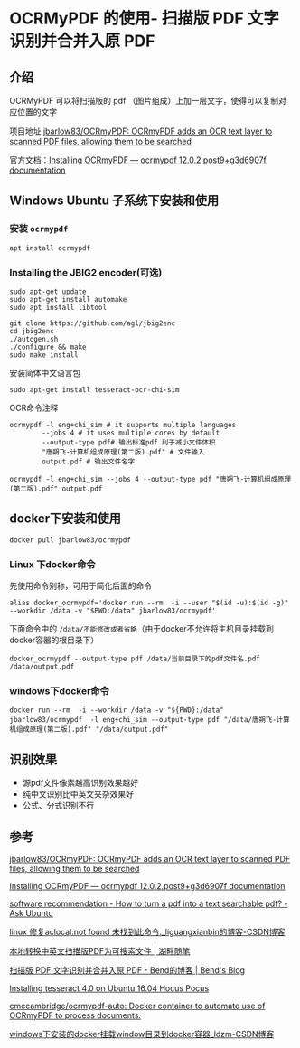 # OCRMyPDF 的使用- 扫描版 PDF 文字识别并合并入原 PDF

## 介绍

OCRMyPDF 可以将扫描版的 pdf （图片组成）上加一层文字，使得可以复制对应位置的文字

项目地址 [jbarlow83/OCRmyPDF: OCRmyPDF adds an OCR text layer to scanned PDF files, allowing them to be searched](https://github.com/jbarlow83/OCRmyPDF)

官方文档：[Installing OCRmyPDF — ocrmypdf 12.0.2.post9+g3d6907f documentation](https://ocrmypdf.readthedocs.io/en/latest/installation.html)

## Windows Ubuntu 子系统下安装和使用

### 安装 `ocrmypdf`

```shell
apt install ocrmypdf
```

### Installing the JBIG2 encoder(可选)

```shell
sudo apt-get update
sudo apt-get install automake
sudo apt install libtool
```

```shell
git clone https://github.com/agl/jbig2enc
cd jbig2enc
./autogen.sh
./configure && make
sudo make install
```

安装简体中文语言包

```shell
sudo apt-get install tesseract-ocr-chi-sim
```

OCR命令注释

```shell
ocrmypdf -l eng+chi_sim # it supports multiple languages
		--jobs 4 # it uses multiple cores by default
		--output-type pdf# 输出标准pdf 利于减小文件体积
		"唐朔飞-计算机组成原理(第二版).pdf" # 文件输入
		output.pdf # 输出文件名字
```

```shell
ocrmypdf -l eng+chi_sim --jobs 4 --output-type pdf "唐朔飞-计算机组成原理(第二版).pdf" output.pdf
```

## docker下安装和使用

```shell
docker pull jbarlow83/ocrmypdf
```

### Linux 下docker命令

先使用命令别称，可用于简化后面的命令

```shell
alias docker_ocrmypdf='docker run --rm  -i --user "$(id -u):$(id -g)" --workdir /data -v "$PWD:/data" jbarlow83/ocrmypdf'
```

下面命令中的 `/data/不能修改或者省略`（由于docker不允许将主机目录挂载到docker容器的根目录下）

```shell
docker_ocrmypdf --output-type pdf /data/当前目录下的pdf文件名.pdf /data/output.pdf
```

### windows下docker命令

```shell
docker run --rm  -i --workdir /data -v "${PWD}:/data" jbarlow83/ocrmypdf  -l eng+chi_sim --output-type pdf "/data/唐朔飞-计算机组成原理(第二版).pdf" "/data/output.pdf"
```

## 识别效果

- 源pdf文件像素越高识别效果越好
- 纯中文识别比中英文夹杂效果好
- 公式、分式识别不行

## 参考

[jbarlow83/OCRmyPDF: OCRmyPDF adds an OCR text layer to scanned PDF files, allowing them to be searched](https://github.com/jbarlow83/OCRmyPDF)

[Installing OCRmyPDF — ocrmypdf 12.0.2.post9+g3d6907f documentation](https://ocrmypdf.readthedocs.io/en/latest/installation.html)

[software recommendation - How to turn a pdf into a text searchable pdf? - Ask Ubuntu](https://askubuntu.com/questions/473843/how-to-turn-a-pdf-into-a-text-searchable-pdf)

[linux 修复aclocal:not found 未找到此命令._liguangxianbin的博客-CSDN博客](https://blog.csdn.net/liguangxianbin/article/details/79742642)

[本地转换中英文扫描版PDF为可搜索文件 | 湖畔随笔](https://lakesidethinks.com/post/2018/12/ocrmypdf-for-chinese-locally.html)

[扫描版 PDF 文字识别并合并入原 PDF - Bend的博客 | Bend's Blog](https://bend1031.github.io/2019/07/02/%E6%89%AB%E6%8F%8F%E7%89%88-PDF-%E6%96%87%E5%AD%97%E8%AF%86%E5%88%AB%E5%B9%B6%E5%90%88%E5%B9%B6%E5%85%A5%E5%8E%9F-PDF_new/)

[Installing tesseract 4.0 on Ubuntu 16.04 Hocus Pocus](https://orionfoysal.github.io/Installing-Tesseract4.0/)

[cmccambridge/ocrmypdf-auto: Docker container to automate use of OCRmyPDF to process documents.](https://github.com/cmccambridge/ocrmypdf-auto#usage)

[windows下安装的docker挂载window目录到docker容器_ldzm-CSDN博客](https://blog.csdn.net/ldzm_edu/article/details/78251528)